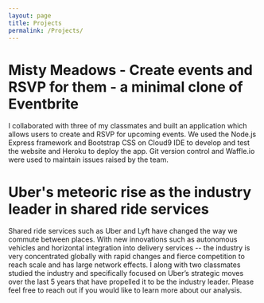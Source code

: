 ```yaml
---
layout: page
title: Projects
permalink: /Projects/
---
```


# Misty Meadows - Create events and RSVP for them - a minimal clone of Eventbrite
I collaborated with three of my classmates and built an application which allows users to create and RSVP for upcoming events. We used the Node.js Express framework and Bootstrap CSS on Cloud9 IDE to develop and test the website and Heroku to deploy the app. Git version control and Waffle.io were used to maintain issues raised by the team.

# Uber's meteoric rise as the industry leader in shared ride services
Shared ride services such as Uber and Lyft have changed the way we commute between places. With new innovations such as autonomous vehicles and horizontal integration  into delivery services -- the industry is very concentrated globally with rapid changes and fierce competition to reach scale and has large network effects. I along with two classmates studied the industry and specifically focused on Uber’s strategic moves over the last 5 years that have propelled it to be the industry leader. Please feel free to reach out if you would like to learn more about our analysis.
